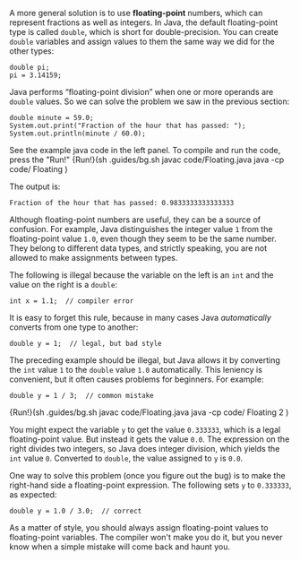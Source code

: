 A more general solution is to use **floating-point** numbers, which can represent fractions as well as integers. In Java, the default floating-point type is called `double`, which is short for double-precision. You can create `double` variables and assign values to them the same way we did for the other types:

```code
double pi;
pi = 3.14159;
```

Java performs “floating-point division” when one or more operands are `double` values. So we can solve the problem we saw in the previous section:

```code
double minute = 59.0;
System.out.print("Fraction of the hour that has passed: ");
System.out.println(minute / 60.0);
```
See the example java code in the left panel.
To compile and run the code, press the "Run!"
{Run!}(sh .guides/bg.sh javac code/Floating.java java -cp code/ Floating )


The output is:

```code
Fraction of the hour that has passed: 0.9833333333333333
```

Although floating-point numbers are useful, they can be a source of confusion. For example, Java distinguishes the integer value `1` from the floating-point value `1.0`, even though they seem to be the same number. They belong to different data types, and strictly speaking, you are not allowed to make assignments between types.

The following is illegal because the variable on the left is an `int` and the value on the right is a `double`:

```code
int x = 1.1;  // compiler error
```

It is easy to forget this rule, because in many cases Java *automatically* converts from one type to another:

```code
double y = 1;  // legal, but bad style
```

The preceding example should be illegal, but Java allows it by converting the `int` value `1` to the `double` value `1.0` automatically. This leniency is convenient, but it often causes problems for beginners. For example:

```code
double y = 1 / 3;  // common mistake
```


{Run!}(sh .guides/bg.sh javac code/Floating.java java -cp code/ Floating 2 )


You might expect the variable `y` to get the value `0.333333`, which is a legal floating-point value. But instead it gets the value `0.0`. The expression on the right divides two integers, so Java does integer division, which yields the `int` value `0`. Converted to `double`, the value assigned to `y` is `0.0`.

One way to solve this problem (once you figure out the bug) is to make the right-hand side a floating-point expression. The following sets `y` to `0.333333`, as expected:

```code
double y = 1.0 / 3.0;  // correct
```

As a matter of style, you should always assign floating-point values to floating-point variables. The compiler won't make you do it, but you never know when a simple mistake will come back and haunt you.